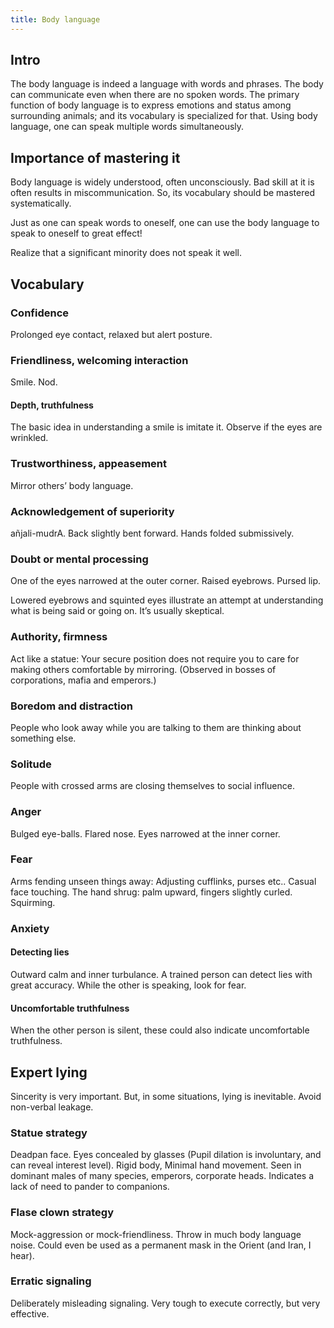 ```yaml
---
title: Body language
---
```



## Intro

The body language is indeed a language with words and phrases. The body
can communicate even when there are no spoken words. The primary
function of body language is to express emotions and status among
surrounding animals; and its vocabulary is specialized for that. Using
body language, one can speak multiple words simultaneously.

## Importance of mastering it

Body language is widely understood, often unconsciously. Bad skill at it
is often results in miscommunication. So, its vocabulary should be
mastered systematically.

Just as one can speak words to oneself, one can use the body language to
speak to oneself to great effect\!

Realize that a significant minority does not speak it well.

## Vocabulary

### Confidence

Prolonged eye contact, relaxed but alert posture.

### Friendliness, welcoming interaction

Smile. Nod.

#### Depth, truthfulness

The basic idea in understanding a smile is imitate it. Observe if the
eyes are wrinkled.

### Trustworthiness, appeasement

Mirror others’ body language.

### Acknowledgement of superiority

añjali-mudrA. Back slightly bent forward. Hands folded submissively.

### Doubt or mental processing

One of the eyes narrowed at the outer corner. Raised eyebrows. Pursed
lip.

Lowered eyebrows and squinted eyes illustrate an attempt at
understanding what is being said or going on. It’s usually skeptical.

### Authority, firmness

Act like a statue: Your secure position does not require you to care for
making others comfortable by mirroring. (Observed in bosses of
corporations, mafia and emperors.)

### Boredom and distraction

People who look away while you are talking to them are thinking about
something else.

### Solitude

People with crossed arms are closing themselves to social influence.

### Anger

Bulged eye-balls. Flared nose. Eyes narrowed at the inner corner.

### Fear

Arms fending unseen things away: Adjusting cufflinks, purses etc..
Casual face touching. The hand shrug: palm upward, fingers slightly
curled. Squirming.

### Anxiety

#### Detecting lies

Outward calm and inner turbulance. A trained person can detect lies with
great accuracy. While the other is speaking, look for fear.

#### Uncomfortable truthfulness

When the other person is silent, these could also indicate uncomfortable
truthfulness.

## Expert lying

Sincerity is very important. But, in some situations, lying is
inevitable. Avoid non-verbal leakage.

### Statue strategy

Deadpan face. Eyes concealed by glasses (Pupil dilation is involuntary,
and can reveal interest level). Rigid body, Minimal hand movement. Seen
in dominant males of many species, emperors, corporate heads. Indicates
a lack of need to pander to companions.

### Flase clown strategy

Mock-aggression or mock-friendliness. Throw in much body language noise.
Could even be used as a permanent mask in the Orient (and Iran, I hear).

### Erratic signaling

Deliberately misleading signaling. Very tough to execute correctly, but
very effective.
